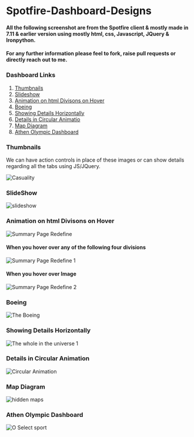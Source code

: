 # Spotfire-Dashboard-Designs
#### All the following screenshot are from the Spotfire client & mostly made in 7.11 & earlier version using mostly html, css, Javascript, JQuery & Ironpython.
#### For any further information please feel to fork, raise pull requests or directly reach out to me.

### Dashboard Links
1) [Thumbnails](#Thumbnails)
2) [Slideshow](#Slideshow)
3) [Animation on html Divisons on Hover](#Animation-on-html-Divisons-on-Hover)
4) [Boeing](#Boeing)
5) [Showing Details Horizontally](#Showing-Details-Horizontally)
6) [Details in Circular Animatio](#Details-in-Circular-Animation)
7) [Map Diagram](#Map-Diagram)
8) [Athen Olympic Dashboard](#Athen-Olympic-Dashboard)

### Thumbnails
We can have action controls in place of these images or can show details regarding all the tabs using JS/JQuery.

![Casuality](https://user-images.githubusercontent.com/86184439/127554721-221445a7-d23b-4230-a86f-f863641b47e2.JPG)

### SlideShow 
![slideshow](https://user-images.githubusercontent.com/86184439/127554705-b632c8f3-e217-4eb8-9fc4-b281e572f12d.JPG)

### Animation on html Divisons on Hover

![Summary Page Redefine](https://user-images.githubusercontent.com/86184439/127554714-1195b7f7-82fd-4753-a3d9-69d4e9119c40.JPG)

#### When you hover over any of the following four divisions

![Summary Page Redefine 1](https://user-images.githubusercontent.com/86184439/127554710-154dfebf-ae5e-403e-b46b-53d96c09e0f0.JPG)

#### When you hover over Image
![Summary Page Redefine 2](https://user-images.githubusercontent.com/86184439/127554711-8f135c17-fade-441d-bbd9-0893cda23929.JPG)

### Boeing
![The Boeing](https://user-images.githubusercontent.com/86184439/127554716-4e173624-3913-49dc-b03d-7b48424a4db2.JPG)

### Showing Details Horizontally
![The whole in the universe 1](https://user-images.githubusercontent.com/86184439/127554718-367b2c90-e25a-48d3-8d53-b3e7b645248c.JPG)

### Details in Circular Animation
![Circular Animation](https://user-images.githubusercontent.com/86184439/127554723-eb0a9556-90df-4152-90e9-05cb3435604e.JPG)

### Map Diagram
![hidden maps](https://user-images.githubusercontent.com/86184439/127554726-115115db-f3dd-4237-9a23-eff5cc644e77.PNG)

### Athen Olympic Dashboard
![O Select sport](https://user-images.githubusercontent.com/86184439/127554728-9845ee6d-3187-484f-837b-27d81dd9bb3c.JPG)

